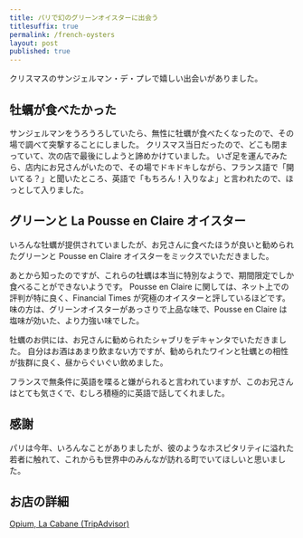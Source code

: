```yaml
---
title: パリで幻のグリーンオイスターに出会う
titlesuffix: true
permalink: /french-oysters
layout: post
published: true
---
```


クリスマスのサンジェルマン・デ・プレで嬉しい出会いがありました。

## 牡蠣が食べたかった

サンジェルマンをうろうろしていたら、無性に牡蠣が食べたくなったので、その場で調べて突撃することにしました。
クリスマス当日だったので、どこも閉まっていて、次の店で最後にしようと諦めかけていました。
いざ足を運んでみたら、店内にお兄さんがいたので、その場でドキドキしながら、フランス語で「開いてる？」と聞いたところ、英語で「もちろん！入りなよ」と言われたので、ほっとして入りました。

## グリーンと La Pousse en Claire オイスター

いろんな牡蠣が提供されていましたが、お兄さんに食べたほうが良いと勧められたグリーンと Pousse en Claire オイスターをミックスでいただきました。

あとから知ったのですが、これらの牡蠣は本当に特別なようで、期間限定でしか食べることができないようです。
Pousse en Claire に関しては、ネット上での評判が特に良く、Financial Times が究極のオイスターと評しているほどです。
味の方は、グリーンオイスターがあっさりで上品な味で、Pousse en Claire は塩味が効いた、より力強い味でした。

牡蠣のお供には、お兄さんに勧められたシャブリをデキャンタでいただきました。
自分はお酒はあまり飲まない方ですが、勧められたワインと牡蠣との相性が抜群に良く、昼からぐいぐい飲めました。

フランスで無条件に英語を喋ると嫌がられると言われていますが、このお兄さんはとても気さくで、むしろ積極的に英語で話してくれました。

## 感謝

パリは今年、いろんなことがありましたが、彼のようなホスピタリティに溢れた若者に触れて、これからも世界中のみんなが訪れる町でいてほしいと思いました。

## お店の詳細

[Opium, La Cabane (TripAdvisor)](https://www.tripadvisor.com/Restaurant_Review-g187147-d3388673-Reviews-Opium_la_Cabane-Paris_Ile_de_France.html)
